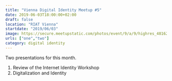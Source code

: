 ```yaml
---
title: "Vienna Digital Identity Meetup #5"
date: 2019-06-03T18:00:00+02:00
draft: false
location: "RIAT Vienna"
startdate: "2019/06/03"
image: https://secure.meetupstatic.com/photos/event/9/a/9/highres_481622473.jpeg
urls: ["one","two"]
category: digital identity
---
```


Two presentations for this month.

1. Review of the Internet Identity Workshop
2. Digitalization and Identity
